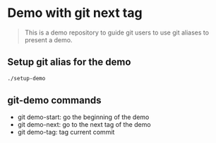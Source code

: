 # Demo with git next tag

> This is a demo repository to guide git users to use git aliases
> to present a demo.

## Setup git alias for the demo

```bash
./setup-demo
```

## git-demo commands

- git demo-start: go the beginning of the demo
- git demo-next: go to the next tag of the demo
- git demo-tag: tag current commit

